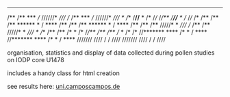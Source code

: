  **     **  **     **  ******  ****  **     **  **     **  ******  **** 
/**    /** ***    */* //////* */// */**    /** ***    */* //////* */// *
/**    /**//**   * /*      /*/*   /*/**    /**//**   * /*      /*/*   /*
/**    /** /**  ******     * / **** /**    /** /**  ******     * / **** 
/**    /** /** /////*     *   */// */**    /** /** /////*     *   */// *
/**    /** /**     /*    *   /*   /*/**    /** /**     /*    *   /*   /*
//*******  ****    /*   *    / **** //*******  ****    /*   *    / **** 
 ///////  ////     /   /      ////   ///////  ////     /   /      ////  
 
organisation, statistics and display of data collected during pollen studies on IODP core U1478 

includes a handy class for html creation

see results here: 
[uni.camposcampos.de](https://uni.camposcampos.de/u1478/html/u1478.html)
